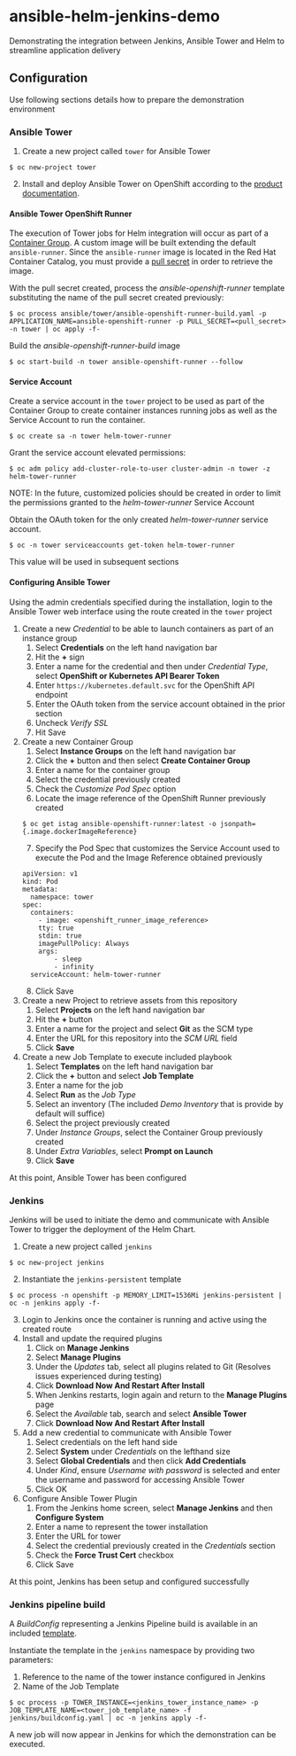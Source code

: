 ansible-helm-jenkins-demo
==========================

Demonstrating the integration between Jenkins, Ansible Tower and Helm to streamline application delivery 

## Configuration

Use following sections details how to prepare the demonstration environment

### Ansible Tower

1. Create a new project called `tower` for Ansible Tower

```
$ oc new-project tower
```

2. Install and deploy Ansible Tower on OpenShift according to the [product documentation](https://docs.ansible.com/ansible-tower/latest/html/administration/openshift_configuration.html).


#### Ansible Tower OpenShift Runner

The execution of Tower jobs for Helm integration will occur as part of a [Container Group](https://docs.ansible.com/ansible-tower/latest/html/administration/external_execution_envs.html#ag-container-groups). A custom image will be built extending the default `ansible-runner`. Since the `ansible-runner` image is located in the Red Hat Container Catalog, you must provide a [pull secret](https://docs.openshift.com/container-platform/4.4/openshift_images/managing_images/using-image-pull-secrets.html) in order to retrieve the image. 

With the pull secret created, process the _ansible-openshift-runner_ template substituting the name of the pull secret created previously:

```
$ oc process ansible/tower/ansible-openshift-runner-build.yaml -p APPLICATION_NAME=ansible-openshift-runner -p PULL_SECRET=<pull_secret> -n tower | oc apply -f-
```

Build the _ansible-openshift-runner-build_ image

```
$ oc start-build -n tower ansible-openshift-runner --follow
```


#### Service Account

Create a service account in the `tower` project to be used as part of the Container Group to create container instances running jobs as well as the Service Account to run the container.

```
$ oc create sa -n tower helm-tower-runner
```

Grant the service account elevated permissions:

```
$ oc adm policy add-cluster-role-to-user cluster-admin -n tower -z helm-tower-runner
```

NOTE: In the future, customized policies should be created in order to limit the permissions granted to the _helm-tower-runner_ Service Account

Obtain the OAuth token for the only created _helm-tower-runner_ service account.

```
$ oc -n tower serviceaccounts get-token helm-tower-runner
```

This value will be used in subsequent sections

#### Configuring Ansible Tower

Using the admin credentials specified during the installation, login to the Ansible Tower web interface using the route created in the `tower` project

1. Create a new _Credential_ to be able to launch containers as part of an instance group
    1. Select **Credentials** on the left hand navigation bar
    2. Hit the **+** sign
    3. Enter a name for the credential and then under _Credential Type_, select **OpenShift or Kubernetes API Bearer Token**
    4. Enter `https://kubernetes.default.svc` for the OpenShift API endpoint
    5. Enter the OAuth token from the service account obtained in the prior section
    6. Uncheck _Verify SSL_
    7. Hit Save
2. Create a new Container Group
    1. Select **Instance Groups** on the left hand navigation bar
    2. Click the **+** button and then select **Create Container Group**
    3. Enter a name for the container group
    4. Select the credential previously created
    5. Check the _Customize Pod Spec_ option
    6. Locate the image reference of the OpenShift Runner previously created
    ```
    $ oc get istag ansible-openshift-runner:latest -o jsonpath={.image.dockerImageReference}
    ```
    7. Specify the Pod Spec that customizes the Service Account used to execute the Pod and the Image Reference obtained previously
    ```
    apiVersion: v1
    kind: Pod
    metadata:
      namespace: tower
    spec:
      containers:
        - image: <openshift_runner_image_reference>
        tty: true
        stdin: true
        imagePullPolicy: Always
        args:
            - sleep
            - infinity
      serviceAccount: helm-tower-runner
    ```
    8. Click Save
3. Create a new Project to retrieve assets from this repository
    1. Select **Projects** on the left hand navigation bar
    2. Hit the **+** button
    3. Enter a name for the project and select **Git** as the SCM type
    4. Enter the URL for this repository into the _SCM  URL_ field
    5. Click **Save**
4. Create a new Job Template to execute included playbook
    1. Select **Templates** on the left hand navigation bar
    2. Click the **+** button and select **Job Template**
    3. Enter a name for the job
    4. Select **Run** as the _Job Type_
    5. Select an inventory (The included _Demo Inventory_ that is provide by default will suffice)
    6. Select the project previously created
    7. Under _Instance Groups_, select the Container Group previously created
    8. Under _Extra Variables_, select **Prompt on Launch**
    9. Click **Save**

At this point, Ansible Tower has been configured

### Jenkins

Jenkins will be used to initiate the demo and communicate with Ansible Tower to trigger the deployment of the Helm Chart.

1. Create a new project called `jenkins`

```
$ oc new-project jenkins
```

2. Instantiate the `jenkins-persistent` template

```
$ oc process -n openshift -p MEMORY_LIMIT=1536Mi jenkins-persistent | oc -n jenkins apply -f-
```

3. Login to Jenkins once the container is running and active using the created route
4. Install and update the required plugins
    1. Click on **Manage Jenkins**
    2. Select **Manage Plugins**
    3. Under the _Updates_ tab, select all plugins related to Git (Resolves issues experienced during testing)
    4. Click **Download Now And Restart After Install**
    5. When Jenkins restarts, login again and return to the **Manage Plugins** page
    6. Select the _Available_ tab, search and select **Ansible Tower**
    7. Click **Download Now And Restart After Install**
5. Add a new credential to communicate with Ansible Tower
    1. Select credentials on the left hand side
    2. Select **System** under _Credentials_ on the lefthand size
    3. Select **Global Credentials** and then click **Add Credentials**
    4. Under _Kind_, ensure _Username with password_ is selected and enter the username and password for accessing Ansible Tower
    5. Click OK
6. Configure Ansible Tower Plugin
    1. From the Jenkins home screen, select **Manage Jenkins** and then **Configure System**
    2. Enter a name to represent the tower installation
    3. Enter the URL for tower
    4. Select the credential previously created in the _Credentials_ section
    5. Check the **Force Trust Cert** checkbox
    6. Click Save

At this point, Jenkins has been setup and configured successfully

### Jenkins pipeline build

A _BuildConfig_ representing a Jenkins Pipeline build is available in an included [template](jenkins/buildconfig.yaml).

Instantiate the template in the `jenkins` namespace by providing two parameters:

1. Reference to the name of the tower instance configured in Jenkins
2. Name of the Job Template

```
$ oc process -p TOWER_INSTANCE=<jenkins_tower_instance_name> -p JOB_TEMPLATE_NAME=<tower_job_template_name> -f jenkins/buildconfig.yaml | oc -n jenkins apply -f-
```

A new job will now appear in Jenkins for which the demonstration can be executed.